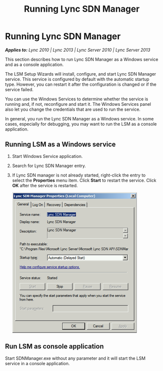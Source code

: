 ﻿---
title: Running Lync SDN Manager
TOCTitle: Running Lync SDN Manager
ms:assetid: 41743ca0-f297-4e11-8bd3-27bab2f4baee
ms:mtpsurl: https://msdn.microsoft.com/en-us/library/Dn785214(v=office.15)
ms:contentKeyID: 62952698
ms.date: 02/16/2015
mtps_version: v=office.15
---

# Running Lync SDN Manager


_**Applies to:** Lync 2010 | Lync 2013 | Lync Server 2010 | Lync Server 2013_

This section describes how to run Lync SDN Manager as a Windows service and as a console application.

The LSM Setup Wizards will install, configure, and start Lync SDN Manager service. This service is configured by default with the automatic startup type. However, you can restart it after the configuration is changed or if the service failed.

You can use the Windows Services to determine whether the service is running and, if not, reconfigure and start it. The Windows Services panel also let you change the credentials that are used to run the service.

In general, you run the Lync SDN Manager as a Windows service. In some cases, especially for debugging, you may want to run the LSM as a console application.

## Running LSM as a Windows service

1.  Start Windows Service application.

2.  Search for Lync SDN Manager entry.

3.  If Lync SDN manager is not already started, right-click the entry to select the **Properties** menu item. Click **Start** to restart the service. Click **OK** after the service is restarted.  
    
    ![Lync SDN Manager properties](images/Dn785214.lync_sdn_mgr_properties(Office.15).png "Lync SDN Manager properties")

## Run LSM as console application

Start SDNManager.exe without any parameter and it will start the LSM service in a console application.

